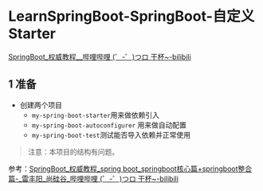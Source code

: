#  LearnSpringBoot-SpringBoot-自定义Starter

[SpringBoot_权威教程__哔哩哔哩 (゜-゜)つロ 干杯~-bilibili](https://www.bilibili.com/video/BV1Et411Y7tQ?p=4)



## 1 准备

- 创建两个项目
    - `my-spring-boot-starter`用来做依赖引入
    - `my-spring-boot-autoconfigurer` 用来做自动配置
    - `my-spring-boot-test`测试能否导入依赖并正常使用



> 注意：本项目的结构有问题。

参考：[SpringBoot_权威教程_spring boot_springboot核心篇+springboot整合篇-_雷丰阳_尚硅谷_哔哩哔哩 (゜-゜)つロ 干杯~-bilibili](https://www.bilibili.com/video/BV1Et411Y7tQ?p=70)

